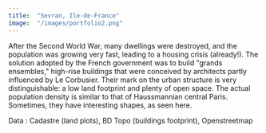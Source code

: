 ```yaml
---
title:  "Sevran, Ile-de-France"
image:  "/images/portfolio2.png"
---
```


After the Second World War, many dwellings were destroyed, and the population was growing very fast, leading to a housing crisis (already!). The solution adopted by the French government was to build "grands ensembles," high-rise buildings that were conceived by architects partly influenced by Le Corbusier. Their mark on the urban structure is very distinguishable: a low land footprint and plenty of open space. The actual population density is similar to that of Haussmannian central Paris. Sometimes, they have interesting shapes, as seen here.

Data : Cadastre (land plots), BD Topo (buildings footprint), Openstreetmap
